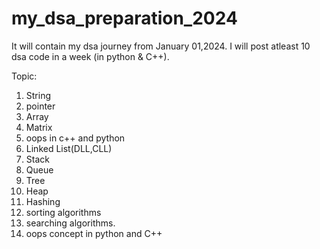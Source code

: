 # my_dsa_preparation_2024
It will contain my dsa journey from January 01,2024.
I will post atleast 10 dsa code in a week (in python & C++).

Topic:
1. String
2. pointer
3. Array
4. Matrix
5. oops in c++ and python
6. Linked List(DLL,CLL)
7. Stack
8. Queue
9. Tree
10. Heap
11. Hashing
12. sorting algorithms
13. searching algorithms.
14. oops concept in python and C++

